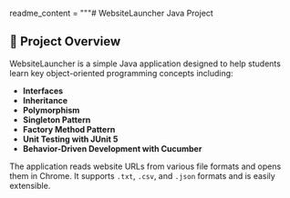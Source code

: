 readme_content = """# WebsiteLauncher Java Project

## 🚀 Project Overview

WebsiteLauncher is a simple Java application designed to help students learn key object-oriented programming concepts including:

- **Interfaces**
- **Inheritance**
- **Polymorphism**
- **Singleton Pattern**
- **Factory Method Pattern**
- **Unit Testing with JUnit 5**
- **Behavior-Driven Development with Cucumber**

The application reads website URLs from various file formats and opens them in Chrome. It supports `.txt`, `.csv`, and `.json` formats and is easily extensible.

